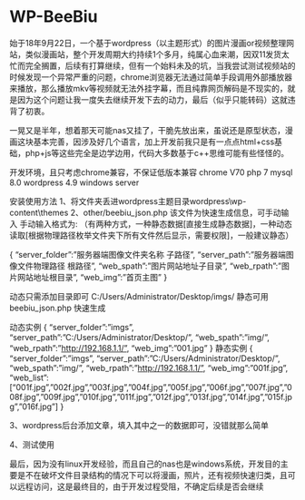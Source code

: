 # WP-BeeBiu
始于18年9月22日，一个基于wordpress（以主题形式）的图片漫画or视频整理网站，类似漫画站，整个开发周期大约持续1个多月，纯属心血来潮，因双11发货太忙而完全搁置，后续有打算继续，但有一个始料未及的坑，当我尝试测试视频站的时候发现一个异常严重的问题，chrome浏览器无法通过简单手段调用外部播放器来播放，那么播放mkv等视频就无法外挂字幕，而且纯靠网页解码是不现实的，就是因为这个问题让我一度失去继续开发下去的动力，最后（似乎只能转码）这就违背了初衷。

一晃又是半年，想着那天可能nas又挂了，干脆先放出来，虽说还是原型状态，漫画这块基本完善，因涉及好几个语言，加上开发前我只是有一点点html+css基础，php+js等这些完全是边学边用，代码大多数基于c++思维可能有些怪怪的。

开发环境，且只考虑chrome兼容，不保证低版本兼容
chrome V70
php 7
mysql 8.0
wordpress 4.9
windows server


安装使用方法
1、将文件夹丢进wordpress主题目录wordpress\wp-content\themes
2、other/beebiu_json.php 该文件为快速生成信息，可手动输入
  手动输入格式为: 
  （有两种方式，一种静态数据[直接生成静态数据]，一种动态读取[根据物理路径枚举文件夹下所有文件然后显示，需要权限]，一般建议静态）
  
  
{
“server_folder”:”服务器端图像文件夹名称 子路径”,
“server_path”:”服务器端图像文件物理路径 根路径”,
“web_spath”:”图片网站地址子目录”,
“web_rpath”:”图片网站地址根目录”, 
“web_img”:”首页主图”
}

动态只需添加目录即可 C:/Users/Administrator/Desktop/imgs/
静态可用 beebiu_json.php 快速生成

  动态实例
 {
“server_folder”:”imgs”,
“server_path”:”C:/Users/Administrator/Desktop/”,
“web_spath”:”img/”,
“web_rpath”:”http://192.168.1.1/”,
“web_img”:”001.jpg”
}
  静态实例
 {
“server_folder”:”imgs”,
“server_path”:”C:/Users/Administrator/Desktop/”,
“web_spath”:”img/”,
“web_rpath”:”http://192.168.1.1/”,
“web_img”:”001f.jpg”,
“web_list”:[“001f.jpg”,”002f.jpg”,”003f.jpg”,”004f.jpg”,”005f.jpg”,”006f.jpg”,”007f.jpg”,”008f.jpg”,”009f.jpg”,”010f.jpg”,”011f.jpg”,”012f.jpg”,”013f.jpg”,”014f.jpg”,”015f.jpg”,”016f.jpg”]
}


3、wordpress后台添加文章，填入其中之一的数据即可，没错就那么简单

4、测试使用

最后，因为没有linux开发经验，而且自己的nas也是windows系统，开发目的主要是不在破坏文件目录结构的情况下可以将漫画，照片，还有视频快速归类，且可以远程访问，这是最终目的，由于开发过程受阻，不确定后续是否会继续
